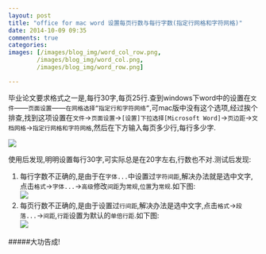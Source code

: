```yaml
---
layout: post
title: "office for mac word 设置每页行数与每行字数(指定行网格和字符网格)"
date: 2014-10-09 09:35
comments: true
categories: 
images: [/images/blog_img/word_col_row.png,
        /images/blog_img/word_col.png,
        /images/blog_img/word_row.png]

---
```

[col_row]:{{page.images[0]}}
[col]:{{page.images[1]}}
[row]:{{page.images[2]}}

毕业论文要求格式之一是,每行30字,每页25行.查到windows下word中的设置在`文件`——`页面设置`——`在网格选择“指定行和字符网络”`,可mac版中没有这个选项,经过挨个排查,找到这项设置在`文件`->`页面设置`->`[设置]下拉选择[Microsoft Word]`->`页边距`->`文档网格`->`指定行网格和字符网格`,然后在下方输入每页多少行,每行多少字.

<!-- more -->
![][col_row]

使用后发现,明明设置每行30字,可实际总是在20字左右,行数也不对.测试后发现:

1. 每行字数不正确的,是由于在`字体...`中设置过`字符间距`,解决办法就是选中文字,点击`格式`->`字体...`->`高级`修改`间距`为`常规`,`位置`为`常规`.如下图:    
![][col]
2. 每页行数不正确的,是由于设置过`行间距`,解决办法是选中文字,点击`格式`->`段落...`->`间距`,`行距`设置为默认的`单倍行距`.如下图:    
![][row]

#####大功告成!